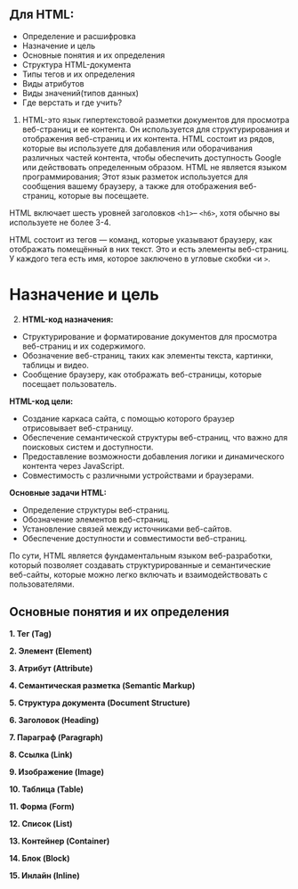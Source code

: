## Для HTML:
- Определение и расшифровка
- Назначение и цель
- Основные понятия и их определения
- Структура HTML-документа
- Типы тегов и их определения
- Виды атрибутов
- Виды значений(типов данных)
- Где верстать и где учить?

1. HTML-это язык гипертекстовой разметки документов для просмотра веб-страниц и ее контента. Он используется для структурирования и отображения веб-страниц и их контента. HTML состоит из рядов, которые вы используете для добавления или оборачивания различных частей контента, чтобы обеспечить доступность Google или действовать определенным образом. 
HTML не является языком программирования; Этот язык разметок используется для сообщения вашему браузеру, а также для отображения веб-страниц, которые вы посещаете. 

HTML включает шесть уровней заголовков `<h1>`– `<h6>`, хотя обычно вы используете не более 3-4. 

HTML состоит из тегов — команд, которые указывают браузеру, как отображать помещённый в них текст. Это и есть элементы веб-страниц. У каждого тега есть имя, которое заключено в угловые скобки `<`и `>`.

# Назначение и цель

2. **HTML-код назначения:**

- Структурирование и форматирование документов для просмотра веб-страниц и их содержимого.
- Обозначение веб-страниц, таких как элементы текста, картинки, таблицы и видео.
- Сообщение браузеру, как отображать веб-страницы, которые посещает пользователь.

**HTML-код цели:**

- Создание каркаса сайта, с помощью которого браузер отрисовывает веб-страницу.
- Обеспечение семантической структуры веб-страниц, что важно для поисковых систем и доступности.
- Предоставление возможности добавления логики и динамического контента через JavaScript.
- Совместимость с различными устройствами и браузерами.

**Основные задачи HTML:**

- Определение структуры веб-страниц.
- Обозначение элементов веб-страниц.
- Установление связей между источниками веб-сайтов.
- Обеспечение доступности и совместимости веб-страниц.

По сути, HTML является фундаментальным языком веб-разработки, который позволяет создавать структурированные и семантические веб-сайты, которые можно легко включать и взаимодействовать с пользователями.

## Основные понятия и их определения
**1. Тег (Tag)**

**2. Элемент (Element)**

**3. Атрибут (Attribute)**

**4. Семантическая разметка (Semantic Markup)**

**5. Структура документа (Document Structure)**

**6. Заголовок (Heading)**

**7. Параграф (Paragraph)**

**8. Ссылка (Link)**

**9. Изображение (Image)**

**10. Таблица (Table)**

**11. Форма (Form)**

**12. Список (List)**

**13. Контейнер (Container)**

**14. Блок (Block)**

**15. Инлайн (Inline)**